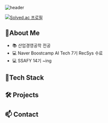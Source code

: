 ![header](https://capsule-render.vercel.app/api?type=waving&color=dcc5b2&height=300&section=header&text=Good%20to%20see%20you%20%F0%9F%A4%97&fontColor=faf7f3)

[![Solved.ac
프로필](http://mazassumnida.wtf/api/v2/generate_badge?boj={handle})](https://solved.ac/{baekus2209})

  ## 🚀About Me
  - 📚 산업경영공학 전공
  - 💻 Naver Boostcamp AI Tech 7기 RecSys 수료
  - 💻 SSAFY 14기 ~ing 

  ## 🔧Tech Stack

  ## 🛠️ Projects

  ## 📫 Contact


<!--
**13aek/13aek** is a ✨ _special_ ✨ repository because its `README.md` (this file) appears on your GitHub profile.

Here are some ideas to get you started:

- 🔭 I’m currently working on ...
- 🌱 I’m currently learning ...
- 👯 I’m looking to collaborate on ...
- 🤔 I’m looking for help with ...
- 💬 Ask me about ...
- 📫 How to reach me: ...
- 😄 Pronouns: ...
- ⚡ Fun fact: ...
-->
